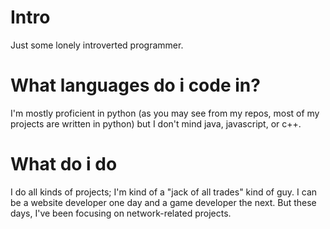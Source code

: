 # Intro

Just some lonely introverted programmer.

# What languages do i code in?

I'm mostly proficient in python (as you may see from my repos, most of my projects are written in python) but I don't mind java, javascript, or c++.

# What do i do

I do all kinds of projects; I'm kind of a "jack of all trades" kind of guy. I can be a website developer one day and a game developer the next.
But these days, I've been focusing on network-related projects.
